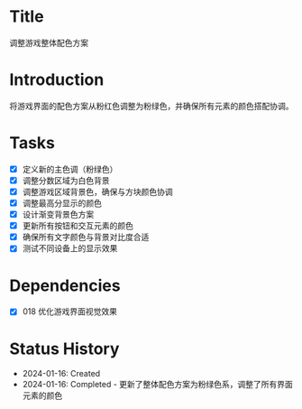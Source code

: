 # Title
调整游戏整体配色方案

# Introduction
将游戏界面的配色方案从粉红色调整为粉绿色，并确保所有元素的颜色搭配协调。

# Tasks
- [x] 定义新的主色调（粉绿色）
- [x] 调整分数区域为白色背景
- [x] 调整游戏区域背景色，确保与方块颜色协调
- [x] 调整最高分显示的颜色
- [x] 设计渐变背景色方案
- [x] 更新所有按钮和交互元素的颜色
- [x] 确保所有文字颜色与背景对比度合适
- [x] 测试不同设备上的显示效果

# Dependencies
- [x] 018 优化游戏界面视觉效果

# Status History
- 2024-01-16: Created
- 2024-01-16: Completed - 更新了整体配色方案为粉绿色系，调整了所有界面元素的颜色
